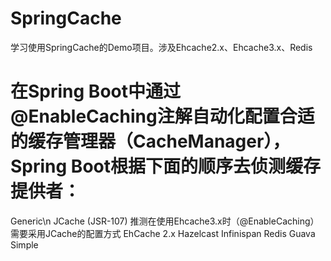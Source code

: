 # SpringCache
学习使用SpringCache的Demo项目。涉及Ehcache2.x、Ehcache3.x、Redis 

# 在Spring Boot中通过@EnableCaching注解自动化配置合适的缓存管理器（CacheManager），Spring Boot根据下面的顺序去侦测缓存提供者：
Generic\n
JCache (JSR-107) 推测在使用Ehcache3.x时（@EnableCaching）需要采用JCache的配置方式
EhCache 2.x 
Hazelcast
Infinispan
Redis
Guava
Simple

